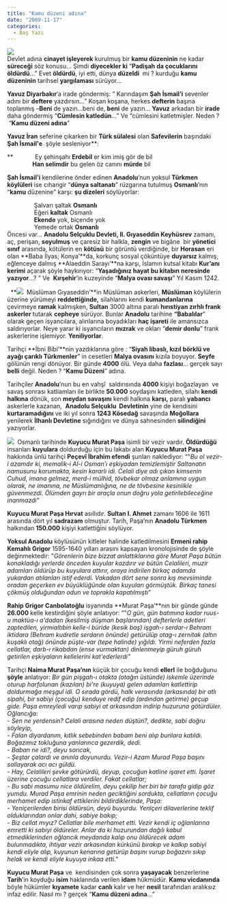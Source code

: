 ```yaml
---
title: "Kamu düzeni adına"
date: "2009-11-17"
categories: 
  - Baş Yazı
---
```


![](/uploads/image/Yavuz.jpg)  
Devlet adına **cinayet işleyerek** kurulmuş bir **kamu düzeninin** ne kadar **süreceği** söz konusu… Şimdi **diyecekler ki** “**Padişah da çocuklarını öldürdü**…” Evet **öldürdü**, iyi etti, dünya **düzeldi**  mi ? kurduğu **kamu düzeninin** tarihsel **yargılaması** sürüyor…

**Yavuz Diyarbakır**’a irade göndermiş: “ Karındaşım **Şah İsmail’i** sevenler adını bir **deftere** yazdırsın…” Koşan koşana, herkes **defterin** başına toplanmış –**Beni** de yazın…beni de, **beni** de yazın… **Yavuz** arkadan bir **irade** daha göndermiş “**Cümlesin katledün**…” Ve “cümlesini katletmişler. Neden ?  “**Kamu düzeni adına**”

**Yavuz İran** seferine çıkarken bir **Türk sülalesi** olan **Safevilerin** başındaki **Şah İsmail'e**  şöyle sesleniyor**:  
  
**             Ey şehinşahı **Erdebil** er kim imiş gör de bil  
               **Han selimdir** bu gelen öz canını **mürde** bil

**Şah İsmail’i** kendilerine önder edinen **Anadolu**’nun yoksul **Türkmen köylüleri** ise cıhangir “**dünya saltanatı**” rüzgarına tutulmuş **Osmanlı**’nın “**kamu** düzenine” karşı: **şu dizeleri** söylüyorlar:

                Şalvarı şaltak **Osmanlı**  
                Eğeri **kaltak** Osmanlı  
                **Ekende** yok, biçende yok  
                Yemede ortak **Osmanlı**  
Öncesi var… **Anadolu Selçuklu Devleti, II. Gıyaseddin Keyhüsrev** zamanı, aç, perişan, **soyulmuş** ve çaresiz bir halkla, **zengin** ve bigâne  bir **yönetici sınıf** arasında, kötülerin en **kötüsü** bir görüntü verdiğinde, bir **Horasan** eri olan **Baba İlyas; Konya’**da, korkunç sosyal çöküntüye **duyarsız** kalmış, eğlenceye dalmış **Alaeddin Sarayı’**na karşı, İslamın kutsal kitabı **Kur’anı kerimi** açarak şöyle haykırıyor: “**Yaşadığınız hayat bu kitabın neresinde yazıyor**…? ” Ve  **Kırşehir**’in kuzeyinde “**Malya ovası savaşı**” Yıl Kasım 1242.

  **![](/uploads/image/sultan.jpg)  Müslüman Gıyaseddin’**in Müslüman askerleri, **Müslüman** köylülerin üzerine yürümeyi **reddettiğinde,** silahlarını kendi **kumandanlarına** çevirmeye **ramak** kalmışken, **Sultan** 3000 altına paralı **hırıstiyan zırhlı frank askerler** tutarak **cepheye** sürüyor. Bunlar **Anadolu** tarihine **“Babalılar**” olarak geçen isyancılara, alınlarına boyadıkları **haç işareti** ile amansızca saldırıyorlar. Neye yarar ki isyancıların **mızrak** ve okları “**demir donlu**” frank askerlerine işlemiyor. **Yeniliyorlar**.

Tarihçi **İbni Bibi’**nin yazdıklarına göre : “**Siyah libaslı, kızıl börklü ve ayağı çarıklı Türkmenler**” in cesetleri **Malya ovasını** kızıla boyuyor. **Seyfe** gölünün rengi dönüyor. Bir günde **4000** ölü. Veya daha **fazlası**… gerçek sayı **belli** değil. Neden ? “**Kamu Düzeni**” adına.

Tarihçiler **Anadolu**’nun bu en vahşî  saldırısında **4000** kişiyi boğazlayan  ve savaş sonrası katliamları ile birlikte **50.000** soydaşını katleden, silahı **kendi halkına** dönük, son **meydan savaşını** kendi halkına **karşı,** paralı **yabancı** askerlerle kazanan,  **Anadolu Selçuklu  Devletinin** yine de kendisini **kurtaramadığını** ve iki yıl sonra **1243 Kösedağ** savaşında **Moğollara** yenilerek **İlhanlı Devletine** sığındığını ve dünya sahnesinden **silindiğini** yazıyorlar. 

![](/uploads/image/kuyu.jpg)  Osmanlı tarihinde **Kuyucu Murat Paşa** isimli bir vezir vardır. **Öldürdüğü** insanları **kuyulara** doldurduğu için bu lakabı alan **Kuyucu Murat Paşa** hakkında ünlü tarihçi **Peçevî İbrahim efendi** şunları naklediyor: “"_Bu ol vezir-i azamdır ki, memalik-i Al-i Osman’ı eşkiyadan temizlemiştir Saltanatın namusunu korumakta, kesin kararlı idi. Celali diye adı çıkan kimsenin Cuhud, imana gelmez, merd-i mülhid, tövbekar olmaz anlamına uygun olarak, ne imanına, ne Müslümanlığına, ne de tövbesine kesinlikle güvenmezdi. Ölümden gayrı bir araçla onun doğru yola getirilebileceğine inanmazdı_”

**Kuyucu Murat Paşa Hırvat** asıllıdır. **Sultan I. Ahmet** zamanı 1606 ile 1611 arasında dört yıl **sadrazam** olmuştur. Tarih, Paşa’nın **Anadolu Türkmen** halkından **150.000** kişiyi katlettiğini söylüyor.

**Yoksul Anadolu** köylüsünün kitleler halinde katledilmesini **Ermeni rahip Kemahlı Grigor** 1595-1640 yılları arasını kapsayan kronolojisinde de şöyle değinmektedir: "_Görenlerin bize bizzat anlattıklarına göre Murat Paşa bütün konakladığı yerlerde önceden kuyular kazdırır ve bütün Celalileri, muzir adamları öldürüp bu kuyulara attırır, oraya indirilen birkaç adamda yukardan atılanları istif ederdi. Vakadan dört sene sonra kış mevsiminde oradan geçerken ev büyüklüğünde olan kuyuları görmüştük. Birkaç tanesi çökmüş olduğundan odun ve toprakla kapatılmıştı_”

**Rahip Grigor** **Canbolatoğlu** isyanında **Murat Paşa’**nın bir günde günde **26.000** kelle kestirdiğini şöyle anlatıyor: “"_O gün, gün batımına kadar ruus-u maktüa-ı a'dadan (kesilmiş düşman başlarından) defterlerle adetleri zaptedilen, yirmialtıbin kelle-i büride (kesik baş) işgah-ı serdar-ı Behram iktidara (Behram kudretle serdarın önünde) getürülüp otag-ı zernitak (altın kuşaklı otağ) önünde püşte-var (tepe halinde) yığıldı. Yirmi neferden fazla cellatlar, darb-ı rikabdan (ense vurmaktan) dinlenmeyip güruh güruh getirilen eşkiyaların kellelerini kat'ederlerdi"_

Tarihçi **Naima Murat Paşa’nın** küçük bir çocuğu kendi **ellerl** ile boğduğunu **şöyle** anlatıyor: _Bir gün pişgah-ı otakta (otağın üstünde) iskemle üzerinde oturup harfolunan (kazılan) bi're (kuyuya) gelen adamları katlettirip doldurmağa meşgul idi. O sırada gördü, halk verasında (arkasında) bir atlı sipahi, bir sabiyi (çocuğu) kenduye redif edip (ardından getirme) geçup gide. Paşa emreyledi varıp sabiyi at arkasından indirip huzuruna götürdüler. Oğlancığa:  
\- Sen ne yerdensin? Celali arasına neden düştün?, dedikte, sabi doğru söyleyip,  
\- Falan diyardanım, kıtlık sebebinden babam beni alıp bunlara katıldı. Boğazımız tokluğuna yanlarınca gezerdik, dedi.  
\- Baban ne idi?, deyu sorıcak,  
\- Şeştar çalardı ve anınla doyunurdu. Vezir-i Azam Murad Paşa başını sallayarak acı acı güldü.  
\- Hay, Celalileri şevke götürürdü, deyup, çocuğun katline işaret etti. İşaret üzerine çocuğu cellatlara verdiler. Fakat cellatlar;  
\- Bu sabi masumu nice öldürelim, deyu çekilip her biri bir tarafa gidip göz yumdu. Murad Paşa emrinin neden geciktiğini sordukta, cellatların çocuğu merhamet edip istinkaf ettiklerini bildirdiklerinde, Paşa:  
\- Yeniçerilerden birisi öldürsün, deyü buyurdu. Yeniçeri dilaverlerine teklif olduklarından onlar dahi, sabiye bakıp;  
\- Biz cellat mıyız? Cellatlar bile merhamet etti. Vezir kendi iç oğlanlarına emretti ki sabiyi öldüreler. Anlar da ki huzurundan dağılı kabul etmediklerinden oğlancık meydanda kalıp onu öldürecek adam bulunmadıkta, ihtiyar vezir arkasından kürkünü bırakıp ve kalkıp sabiyi kendi eliyle alıp, kuyunun kenarına getürüp başını vurup boğazını sıkıp helak ve kendi eliyle kuyuya inkaa etti."_

**Kuyucu Murat Paşa** ve  kendisinden çok sonra **yaşayacak** benzerlerine **Tarih**’in koyduğu **isim** haklarında verilen **idam** hükmüdür. **Kamu vicdanında** böyle hükümler **kıyamete** kadar **canlı** kalır ve her **nesil** tarafından aralıksız infaz edilir. Nasıl mı ? gerçek “**Kamu düzeni adına**…”
